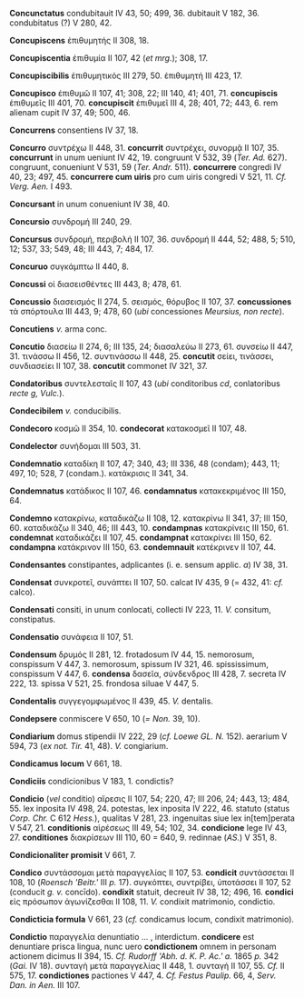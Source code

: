 **Concunctatus** condubitauit IV 43, 50; 499, 36. dubitauit V 182, 36.
condubitatus (?) V 280, 42.

**Concupiscens** ἐπιθυμητής II 308, 18.

**Concupiscentia** ἐπιθυμία II 107, 42 (*et mrg.*); 308, 17.

**Concupiscibilis** ἐπιθυμητικός III 279, 50. ἐπιθυμητή III 423, 17.

**Concupisco** ἐπιθυμῶ II 107, 41; 308, 22; III 140, 41; 401, 71.
**concupiscis** ἐπιθυμεῖς III 401, 70. **concupiscit** ἐπιθυμεῖ III 4,
28; 401, 72; 443, 6. rem alienam cupit IV 37, 49; 500, 46.

**Concurrens** consentiens IV 37, 18.

**Concurro** συντρέχω II 448, 31. **concurrit** συντρέχει, συνορμᾷ II
107, 35. **concurrunt** in unum ueniunt IV 42, 19. congruunt V 532, 39
(*Ter. Ad.* 627). congruunt, conueniunt V 531, 59 (*Ter. Andr.*
511). **concurrere** congredi IV 40, 23; 497, 45. **concurrere cum
uiris** pro cum uiris congredi V 521, 11. *Cf. Verg. Aen.* I 493.

**Concursant** in unum conueniunt IV 38, 40.

**Concursio** συνδρομή III 240, 29.

**Concursus** συνδρομή, περιβολή II 107, 36. συνδρομή II 444, 52; 488,
5; 510, 12; 537, 33; 549, 48; III 443, 7; 484, 17.

**Concuruo** συγκάμπτω II 440, 8.

**Concussi** οἱ διασεισθέντες III 443, 8; 478, 61.

**Concussio** διασεισμός II 274, 5. σεισμός, θόρυβος II 107, 37.
**concussiones** τὰ σπόρτουλα III 443, 9; 478, 60 (*ubi* concessiones
*Meursius, non recte*).

**Concutiens** *v.* arma conc.

**Concutio** διασείω II 274, 6; III 135, 24; διασαλεύω II 273, 61.
συνσείω II 447, 31. τινάσσω II 456, 12. συντινάσσω II 448, 25.
**concutit** σείει, τινάσσει, συνδιασείει II 107, 38. **concutit**
commonet IV 321, 37.

**Condatoribus** συντελεσταῖς II 107, 43 (*ubi* conditoribus *cd*,
conlatoribus *recte g, Vulc.*).

**Condecibilem** *v.* conducibilis.

**Condecoro** κοσμῶ II 354, 10. **condecorat** κατακοσμεῖ II 107, 48.

**Condelector** συνήδομαι III 503, 31.

**Condemnatio** καταδίκη II 107, 47; 340, 43; III 336, 48 (condam); 443,
11; 497, 10; 528, 7 (condam.). κατάκρισις II 341, 34.

**Condemnatus** κατάδικος II 107, 46. **condamnatus** κατακεκριμένος III
150, 64.

**Condemno** κατακρίνω, καταδικάζω II 108, 12. κατακρίνω II 341, 37; III
150, 60. καταδικάζω II 340, 46; III 443, 10. **condampnas** κατακρίνεις
III 150, 61. **condemnat** καταδικάζει II 107, 45. **condampnat**
κατακρίνει III 150, 62. **condampna** κατάκρινον III 150, 63.
**condemnauit** κατέκρινεν II 107, 44.

**Condensantes** constipantes, adplicantes (i. e. sensum applic. *a*) IV
38, 31.

**Condensat** συνκροτεῖ, συνάπτει II 107, 50. calcat IV 435, 9 (= 432,
41: *cf.* calco).

**Condensati** consiti, in unum conlocati, collecti IV 223, 11. *V.*
consitum, constipatus.

**Condensatio** συνάφεια II 107, 51.

**Condensum** δρυμός II 281, 12. frotadosum IV 44, 15. nemorosum,
conspissum V 447, 3. nemorosum, spissum IV 321, 46. spississimum,
conspissum V 447, 6. **condensa** δασεῖα, σύνδενδρος III 428, 7. secreta
IV 222, 13. spissa V 521, 25. frondosa siluae V 447, 5.

**Condentalis** συγγεγομφωμένος II 439, 45. *V.* dentalis.

**Condepsere** conmiscere V 650, 10 (*= Non.* 39, 10).

**Condiarium** domus stipendii IV 222, 29 (*cf. Loewe GL. N.* 152).
aerarium V 594, 73 (*ex not. Tir.* 41, 48). *V.* congiarium.

**Condicamus locum** V 661, 18.

**Condiciis** condicionibus V 183, 1. condictis?

**Condicio** (*vel* conditio) αἵρεσις II 107, 54; 220, 47; III 206, 24;
443, 13; 484, 55. lex inposita IV 498, 24. potestas, lex inposita IV
222, 46. statuto (status *Corp. Chr.* C 612 *Hess.*), qualitas V 281,
23. ingenuitas siue lex in[tem]perata V 547, 21. **conditionis**
αἱρέσεως III 49, 54; 102, 34. **condicione** lege IV 43, 27.
**conditiones** διακρίσεων III 110, 60 = 640, 9. redinnae (*AS.*) V 351,
8.

**Condicionaliter promisit** V 661, 7.

**Condico** συντάσσομαι μετὰ παραγγελίας II 107, 53. **condicit**
συντάσσεται II 108, 10 (*Roensch 'Beitr.'* III *p.* 17). συγκόπτει,
συντρίβει, ὑποτάσσει II 107, 52 (conducit *g. v.* concīdo).
**condixit** statuit, decreuit IV 38, 12; 496, 16. **condici** εἰς
πρόσωπον ἀγωνίζεσθαι II 108, 11. *V.* condixit matrimonio, condictio.

**Condicticia formula** V 661, 23 (*cf.* condicamus locum, condixit
matrimonio).

**Condictio** παραγγελία denuntiatio ... , interdictum. **condicere**
est denuntiare prisca lingua, nunc uero **condictionem** omnem in
personam actionem dicimus II 394, 15. *Cf. Rudorff 'Abh. d. K. P. Ac.'
a.* 1865 *p.* 342 (*Gai.* IV 18). συνταγὴ μετὰ παραγγελίας II 448, 1.
συνταγή II 107, 55. *Cf.* II 575, 17. **condictiones** pactiones V 447,
4. *Cf. Festus Paulip.* 66, 4, *Serv. Dan. in Aen.* III 107.
